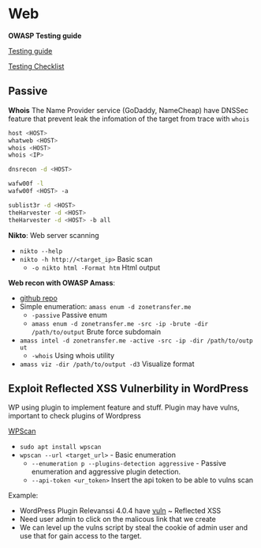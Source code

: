 # Web

**OWASP Testing guide**

[Testing guide](https://owasp.org/www-project-web-security-testing-guide/)

[Testing Checklist](http://github.com/0xRadi/OWASP-Web-Checklist)

## Passive

**Whois**
The Name Provider service (GoDaddy, NameCheap) have DNSSec feature that prevent leak the infomation of the target from trace with `whois`

```sh
host <HOST>
whatweb <HOST>
whois <HOST>
whois <IP>

dnsrecon -d <HOST>

wafw00f -l
wafw00f <HOST> -a

sublist3r -d <HOST>
theHarvester -d <HOST>
theHarvester -d <HOST> -b all
```

**Nikto**: Web server scanning
- `nikto --help`
- `nikto -h http://<target_ip>` Basic scan
    - `-o nikto html -Format htm` Html output
    
**Web recon with OWASP Amass**:
- [github repo](https://github.com/owasp-amass/amass)
- Simple enumeration: `amass enum -d zonetransfer.me`
    - `-passive` Passive enum
    - `amass enum -d zonetransfer.me -src -ip -brute -dir /path/to/output` Brute force subdomain
- `amass intel -d zonetransfer.me -active -src -ip -dir /path/to/outp ut`
    - `-whois` Using whois utility
- `amass viz -dir /path/to/output -d3` Visualize format

## Exploit Reflected XSS Vulnerbility in WordPress

WP using plugin to implement feature and stuff. Plugin may have vulns, important to check plugins of Wordpress

[WPScan](https://wpscan.com/)
- `sudo apt install wpscan`
- `wpscan --url <target_url>` - Basic enumeration
    - `--enumeration p --plugins-detection aggressive` - Passive enumeration and aggressive plugin detection.
    - `--api-token <ur_token>` Insert the api token to be able to vulns scan

Example:
- WordPress Plugin Relevanssi 4.0.4 have [vuln](https://www.exploit-db.com/exploits/44366) ~ Reflected XSS
- Need user admin to click on the malicous link that we create
- We can level up the vulns script by steal the cookie of admin user and use that for gain access to the target.


